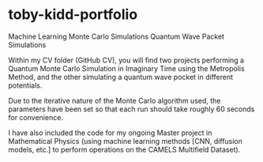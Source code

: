 # toby-kidd-portfolio

Machine Learning
Monte Carlo Simulations
Quantum Wave Packet Simulations

Within my CV folder (GitHub CV), you will find two projects performing a Quantum Monte Carlo Simulation in Imaginary Time using the Metropolis Method, and the other simulating a quantum wave pocket in different potentials.

Due to the iterative nature of the Monte Carlo algorithm used, the parameters have been set so that each run should take roughly 60 seconds for convenience.

I have also included the code for my ongoing Master project in Mathematical Physics (using machine learning methods [CNN, diffusion models, etc.] to perform operations on the CAMELS Multifield Dataset).
